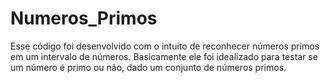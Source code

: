 # Numeros_Primos
Esse código foi desenvolvido com o intuito de reconhecer números primos em um intervalo de números. Basicamente ele foi idealizado para testar se um número é primo ou não, dado um conjunto de números primos.
